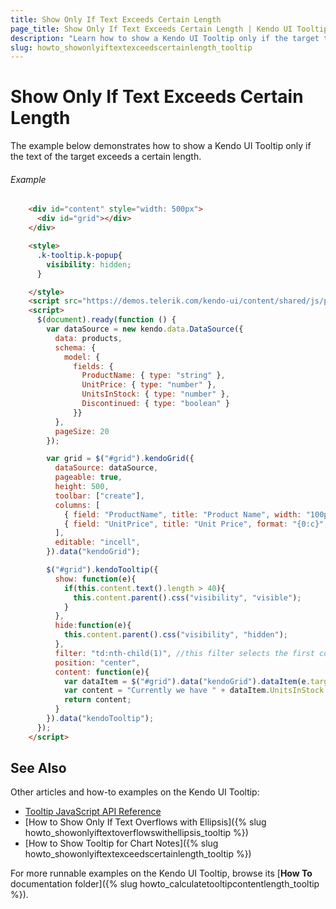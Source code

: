 ```yaml
---
title: Show Only If Text Exceeds Certain Length
page_title: Show Only If Text Exceeds Certain Length | Kendo UI Tooltip
description: "Learn how to show a Kendo UI Tooltip only if the target text exceeds a certain length."
slug: howto_showonlyiftextexceedscertainlength_tooltip
---
```


# Show Only If Text Exceeds Certain Length

The example below demonstrates how to show a Kendo UI Tooltip only if the text of the target exceeds a certain length.

###### Example

```html
    <div id="content" style="width: 500px">
      <div id="grid"></div>
    </div>

    <style>
      .k-tooltip.k-popup{
        visibility: hidden;
      }

    </style>
    <script src="https://demos.telerik.com/kendo-ui/content/shared/js/products.js"></script>
    <script>
      $(document).ready(function () {
        var dataSource = new kendo.data.DataSource({
          data: products,
          schema: {
            model: {
              fields: {
                ProductName: { type: "string" },
                UnitPrice: { type: "number" },
                UnitsInStock: { type: "number" },
                Discontinued: { type: "boolean" }
              }}
          },
          pageSize: 20
        });

        var grid = $("#grid").kendoGrid({
          dataSource: dataSource,
          pageable: true,
          height: 500,
          toolbar: ["create"],
          columns: [
            { field: "ProductName", title: "Product Name", width: "100px" },
            { field: "UnitPrice", title: "Unit Price", format: "{0:c}", width: "100px" }
          ],
          editable: "incell",
        }).data("kendoGrid");

        $("#grid").kendoTooltip({
          show: function(e){
            if(this.content.text().length > 40){
              this.content.parent().css("visibility", "visible");
            }
          },
          hide:function(e){
            this.content.parent().css("visibility", "hidden");
          },
          filter: "td:nth-child(1)", //this filter selects the first column cells
          position: "center",
          content: function(e){
            var dataItem = $("#grid").data("kendoGrid").dataItem(e.target.closest("tr"));
            var content = "Currently we have " + dataItem.UnitsInStock + "  " + dataItem.ProductName +"in stock";
            return content;
          }
        }).data("kendoTooltip");
      });
    </script>
```

## See Also

Other articles and how-to examples on the Kendo UI Tooltip:

* [Tooltip JavaScript API Reference](/api/javascript/ui/tooltip)
* [How to Show Only If Text Overflows with Ellipsis]({% slug howto_showonlyiftextoverflowswithellipsis_tooltip %})
* [How to Show Tooltip for Chart Notes]({% slug howto_showonlyiftextexceedscertainlength_tooltip %})

For more runnable examples on the Kendo UI Tooltip, browse its [**How To** documentation folder]({% slug howto_calculatetooltipcontentlength_tooltip %}).
